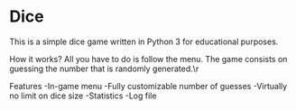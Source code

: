 # Dice
This is a simple dice game written in Python 3 for educational purposes.

How it works?
All you have to do is follow the menu. The game consists on guessing the number that is randomly generated.\r

Features
-In-game menu
-Fully customizable number of guesses
-Virtually no limit on dice size
-Statistics
-Log file
